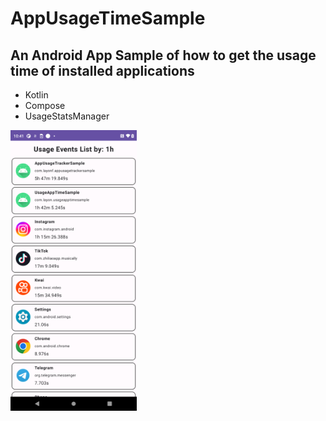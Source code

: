 # AppUsageTimeSample
## An Android App Sample of how to get the usage time of installed applications

* Kotlin
* Compose
* UsageStatsManager

<img src="Screenshot.png" width="40%">